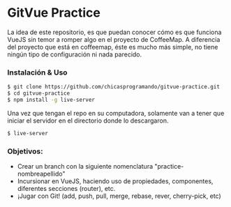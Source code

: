 # GitVue Practice
La idea de este repositorio, es que puedan conocer cómo es que funciona VueJS sin temor a romper algo en el proyecto de CoffeeMap. A diferencia del proyecto que está en coffeemap, éste es mucho más simple, no tiene ningún tipo de configuración ni nada parecido.

### Instalación & Uso
```sh
$ git clone https://github.com/chicasprogramando/gitvue-practice.git
$ cd gitvue-practice
$ npm install -g live-server
```

Una vez que tengan el repo en su computadora, solamente van a tener que iniciar el servidor en el directorio donde lo descargaron.

``` bash
$ live-server
```

### Objetivos:
  - Crear un branch con la siguiente nomenclatura "practice-nombreapellido"
  - Incursionar en VueJS, haciendo uso de propiedades, componentes, diferentes secciones (router), etc.
  - ¡Jugar con Git! (add, push, pull, merge, rebase, rever, cherry-pick, etc)
